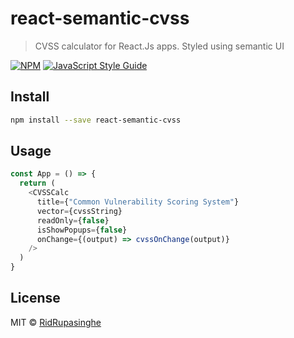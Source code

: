 # react-semantic-cvss

> CVSS calculator for React.Js apps. Styled using semantic UI

[![NPM](https://img.shields.io/npm/v/react-semantic-cvss.svg)](https://www.npmjs.com/package/react-semantic-cvss) [![JavaScript Style Guide](https://img.shields.io/badge/code_style-standard-brightgreen.svg)](https://standardjs.com)

## Install

```bash
npm install --save react-semantic-cvss
```

## Usage

```js
const App = () => {
  return (
    <CVSSCalc
      title={"Common Vulnerability Scoring System"}
      vector={cvssString}
      readOnly={false}
      isShowPopups={false}
      onChange={(output) => cvssOnChange(output)}
    />
  )
}
```

## License

MIT © [RidRupasinghe](https://github.com/RidRupasinghe)
